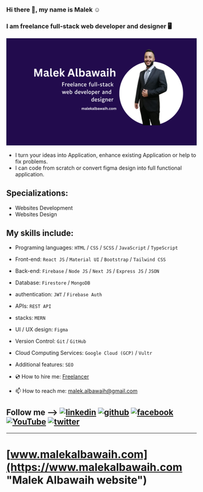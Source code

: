 ### Hi there 👋, my name is Malek ☺️
### I am freelance full-stack web developer and designer 🖥️

![I am freelance full-stack web developer and  designer](https://raw.githubusercontent.com/malekalbawaih/MalekAlbawaih/main/Malek%20Albawaih%20Banner.png)

- I turn your ideas into Application, enhance existing Application or help to fix problems.
- I can code from scratch or convert figma design into full functional application.

## Specializations:
- Websites Development
- Websites Design

## My skills include:
- Programing languages: `HTML` / `CSS` / `SCSS` / `JavaScript` / `TypeScript`
- Front-end: `React JS` / `Material UI` / `Bootstrap` / `Tailwind CSS`
- Back-end: `Firebase` / `Node JS` / `Next JS` / `Express JS` / `JSON`
- Database: `Firestore` / `MongoDB`
- authentication: `JWT` / `Firebase Auth`
- APIs: `REST API`
- stacks: `MERN`
- UI / UX design: `Figma`
- Version Control: `Git` / `GitHub`
- Cloud Computing Services: `Google Cloud (GCP)` / `Vultr`
- Additional features: `SEO`

- 💿 How to hire me: [Freelancer](https://www.freelancer.com/u/albawaih "Hire me on Freelancer website")
- 📫 How to reach me: malek.albawaih@gmail.com

## Follow me --> [<img src='https://cdn.jsdelivr.net/npm/simple-icons@3.0.1/icons/linkedin.svg' alt='linkedin' height='40'>](https://www.linkedin.com/in/malekalbawaih/)  [<img src='https://cdn.jsdelivr.net/npm/simple-icons@3.0.1/icons/github.svg' alt='github' height='40'>](https://github.com/malekalbawaih)  [<img src='https://cdn.jsdelivr.net/npm/simple-icons@3.0.1/icons/facebook.svg' alt='facebook' height='40'>](https://www.facebook.com/malekalbawaih)  [<img src='https://cdn.jsdelivr.net/npm/simple-icons@3.0.1/icons/youtube.svg' alt='YouTube' height='40'>](https://www.youtube.com/@malekalbawaih)  [<img src='https://cdn.jsdelivr.net/npm/simple-icons@3.0.1/icons/twitter.svg' alt='twitter' height='40'>](https://x.com/malekalbawaih) 

---

# [www.malekalbawaih.com](https://www.malekalbawaih.com "Malek Albawaih website")
